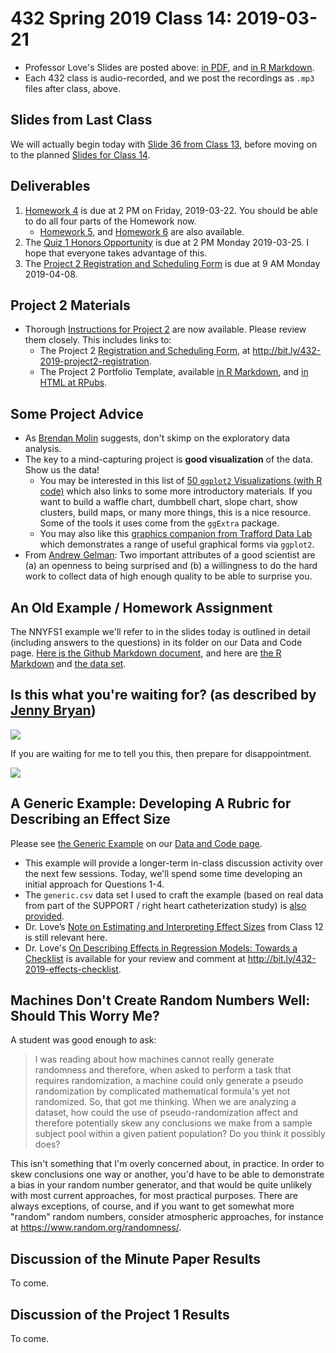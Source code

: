 # 432 Spring 2019 Class 14: 2019-03-21

- Professor Love's Slides are posted above: [in PDF](https://github.com/THOMASELOVE/2019-432/blob/master/slides/class14/432_2019_slides14.pdf), and [in R Markdown](https://github.com/THOMASELOVE/2019-432/blob/master/slides/class14/432_2019_slides14.Rmd). 
- Each 432 class is audio-recorded, and we post the recordings as `.mp3` files after class, above.

## Slides from Last Class

We will actually begin today with [Slide 36 from Class 13](https://github.com/THOMASELOVE/2019-432/blob/master/slides/class13/432_2019_slides13.pdf), before moving on to the planned [Slides for Class 14](https://github.com/THOMASELOVE/2019-432/blob/master/slides/class14/432_2019_slides14.pdf).

## Deliverables

1. [Homework 4](https://github.com/THOMASELOVE/2019-432/tree/master/homework/homework4) is due at 2 PM on Friday, 2019-03-22. You should be able to do all four parts of the Homework now.
    - [Homework 5](https://github.com/THOMASELOVE/2019-432/tree/master/homework/homework5), and [Homework 6](https://github.com/THOMASELOVE/2019-432/tree/master/homework/homework6) are also available.
2. The [Quiz 1 Honors Opportunity](https://github.com/THOMASELOVE/2019-432/blob/master/quizzes/quiz1_honors/README.md) is due at 2 PM Monday 2019-03-25. I hope that everyone takes advantage of this. 
3. The [Project 2 Registration and Scheduling Form](http://bit.ly/432-2019-project2-registration) is due at 9 AM Monday 2019-04-08. 

## Project 2 Materials

- Thorough [Instructions for Project 2](https://github.com/THOMASELOVE/2019-432/tree/master/projects/project2) are now available. Please review them closely. This includes links to:
    - The Project 2 [Registration and Scheduling Form](http://bit.ly/432-2019-project2-registration), at http://bit.ly/432-2019-project2-registration.
    - The Project 2 Portfolio Template, available [in R Markdown](https://github.com/THOMASELOVE/2019-432/blob/master/projects/project2/project2-template-432-2019.Rmd), and [in HTML at RPubs](http://rpubs.com/TELOVE/project2-template-432-2019).

## Some Project Advice

- As [Brendan Molin](https://twitter.com/bmo_molin/status/969596193692180480?s=11) suggests, don't skimp on the exploratory data analysis.
- The key to a mind-capturing project is **good visualization** of the data. Show us the data!
    - You may be interested in this list of [50 `ggplot2` Visualizations (with R code)](http://r-statistics.co/Top50-Ggplot2-Visualizations-MasterList-R-Code.html) which also links to some more introductory materials. If you want to build a waffle chart, dumbbell chart, slope chart, show clusters, build maps, or many more things, this is a nice resource. Some of the tools it uses come from the `ggExtra` package.
    - You may also like this [graphics companion from Trafford Data Lab](http://www.trafforddatalab.io/graphics_companion/index.html) which demonstrates a range of useful graphical forms via `ggplot2`.
- From [Andrew Gelman](http://andrewgelman.com/2018/03/02/audition-fools-explore/): Two important attributes of a good scientist are (a) an openness to being surprised and (b) a willingness to do the hard work to collect data of high enough quality to be able to surprise you.

## An Old Example / Homework Assignment

The NNYFS1 example we'll refer to in the slides today is outlined in detail (including answers to the questions) in its folder on our Data and Code page. [Here is the Github Markdown document](https://github.com/THOMASELOVE/2019-432/blob/master/data-and-code/nnyfs_old_homework/nnyfs_old_homework.md), and here are [the R Markdown](https://github.com/THOMASELOVE/2019-432/blob/master/data-and-code/nnyfs_old_homework/nnyfs_old_homework.Rmd) and [the data set](https://github.com/THOMASELOVE/2019-432/blob/master/data-and-code/nnyfs_old_homework/data/nnyfs1.csv).

## Is this what you're waiting for? (as described by [Jenny Bryan](https://twitter.com/jennybryan/status/1103066293190615041))

![](https://github.com/THOMASELOVE/2019-432/blob/master/slides/class14/figures/jennybryan_tw.PNG)

If you are waiting for me to tell you this, then prepare for disappointment.

![](https://github.com/THOMASELOVE/2019-432/blob/master/slides/class14/figures/paul_tw.PNG)

## A Generic Example: Developing A Rubric for Describing an Effect Size

Please see [the Generic Example](https://github.com/THOMASELOVE/2019-432/tree/master/data-and-code/generic_example) on our [Data and Code page](https://github.com/THOMASELOVE/2019-432/tree/master/data-and-code). 
- This example will provide a longer-term in-class discussion activity over the next few sessions. Today, we'll spend some time developing an initial approach for Questions 1-4.
- The `generic.csv` data set I used to craft the example (based on real data from part of the SUPPORT / right heart catheterization study) is [also provided](https://github.com/THOMASELOVE/2019-432/blob/master/data-and-code/generic_example/data/generic.csv). 
- Dr. Love’s [Note on Estimating and Interpreting Effect Sizes](https://github.com/THOMASELOVE/2019-432/blob/master/slides/class12/class12note.pdf) from Class 12 is still relevant here.
- Dr. Love's [On Describing Effects in Regression Models: Towards a Checklist](http://bit.ly/432-2019-effects-checklist) is available for your review and comment at http://bit.ly/432-2019-effects-checklist.

## Machines Don't Create Random Numbers Well: Should This Worry Me?

A student was good enough to ask:

> I was reading about how machines cannot really generate randomness and therefore, when asked to perform a task that requires randomization, a machine could only generate a pseudo randomization by complicated mathematical formula's yet not randomized. So, that got me thinking. When we are analyzing a dataset, how could the use of pseudo-randomization  affect and therefore potentially skew any conclusions we make from a sample subject pool within a given patient population? Do you think it possibly does? 

This isn't something that I'm overly concerned about, in practice. In order to skew conclusions one way or another, you'd have to be able to demonstrate a bias in your random number generator, and that would be quite unlikely with most current approaches, for most practical purposes. There are always exceptions, of course, and if you want to get somewhat more "random" random numbers, consider atmospheric approaches, for instance at https://www.random.org/randomness/.


## Discussion of the Minute Paper Results

To come.

## Discussion of the Project 1 Results

To come.

